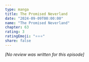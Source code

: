 ```yaml
---
type: manga
title: The Promised Neverland
date: "2024-09-09T00:00:00"
name: "The Promised Neverland"
chapter: 63
rating: 3
ratingEmoji: "⭐️⭐️⭐️"
share: false
---
```


_[No review was written for this episode]_